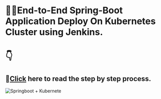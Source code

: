 # 🧑‍💻End-to-End Spring-Boot Application Deploy On Kubernetes Cluster using Jenkins.

# 👇
## 🔗[Click](https://biswajitblogs.hashnode.dev/deploy-springboot-microservices-app-into-amazon-eks-cluster-using-jenkins-pipeline) here to read the step by step process.

![Springboot + Kubernete](https://cdn.hashnode.com/res/hashnode/image/upload/v1678343273500/cd2e75fc-148b-480c-8e39-7f1022481e5b.png?w=1600&h=840&fit=crop&crop=entropy&auto=compress,format&format=webp)


